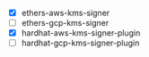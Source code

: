 - [x] ethers-aws-kms-signer
- [ ] ethers-gcp-kms-signer
- [x] hardhat-aws-kms-signer-plugin
- [ ] hardhat-gcp-kms-signer-plugin
